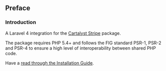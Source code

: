 ## Preface

### Introduction

A Laravel 4 integration for the [Cartalyst Stripe](https://cartalyst.com/manual/stripe/1.0) package.

The package requires PHP 5.4+ and follows the FIG standard PSR-1, PSR-2 and PSR-4 to ensure a high level of interoperability between shared PHP code.

Have a [read through the Installation Guide](#installation).
